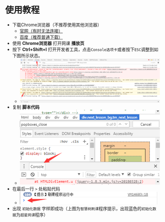 # 使用教程

- 下载Chrome浏览器（不推荐使用其他浏览器）
  - [官网（有时无法连接）](https://google.cn/chrome/)
  - [百度（推荐普通下载）](http://rj.baidu.com/soft/detail/14744.html?ald)
- 使用 **Chrome浏览器** 打开网课 **播放页**
- 按下 **Ctrl+Shift+I** 打开开发者工具，点击`Console选项卡`或者按下`ESC`调整到如下图所示状态。
  - ![开发者面板](./images/d1.png)
- 复制 **脚本代码**
  - ![console](./images/console.png)
- 在最后一行 `>` 处粘贴代码
  - ![line](./images/ll.png)
- 出现 `初始化数据` 字样即成功（上图为`智慧树刷课`程序提示，出现蓝色的`初始化数据`为`超星网课`程序）
